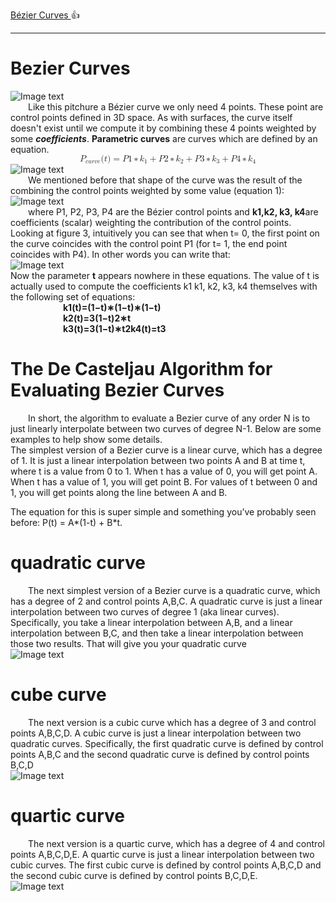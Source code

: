 [Bézier Curves ](https://www.scratchapixel.com/lessons/advanced-rendering/bezier-curve-rendering-utah-teapot/bezier-curve) :+1:
***
# Bezier Curves
![Image text](beziercurve.png)<br>
&emsp;&emsp;Like this pitchure a Bézier curve we only need 4 points. These point are control points defined in 3D space. As with surfaces, the curve itself doesn't exist until we compute it by combining these 4 points weighted by some ***coefficients***. **Parametric curves** are curves which are defined by an equation.<br>
<math xmlns="http://www.w3.org/1998/Math/MathML" display="block">
  <msub>
    <mi>P</mi>
    <mrow class="MJX-TeXAtom-ORD">
      <mi>c</mi>
      <mi>u</mi>
      <mi>r</mi>
      <mi>v</mi>
      <mi>e</mi>
    </mrow>
  </msub>
  <mo stretchy="false">(</mo>
  <mi>t</mi>
  <mo stretchy="false">)</mo>
  <mo>=</mo>
  <mi>P</mi>
  <mn>1</mn>
  <mo>&#x2217;<!-- ∗ --></mo>
  <msub>
    <mi>k</mi>
    <mn>1</mn>
  </msub>
  <mo>+</mo>
  <mi>P</mi>
  <mn>2</mn>
  <mo>&#x2217;<!-- ∗ --></mo>
  <msub>
    <mi>k</mi>
    <mn>2</mn>
  </msub>
  <mo>+</mo>
  <mi>P</mi>
  <mn>3</mn>
  <mo>&#x2217;<!-- ∗ --></mo>
  <msub>
    <mi>k</mi>
    <mn>3</mn>
  </msub>
  <mo>+</mo>
  <mi>P</mi>
  <mn>4</mn>
  <mo>&#x2217;<!-- ∗ --></mo>
  <msub>
    <mi>k</mi>
    <mn>4</mn>
  </msub>
</math>
![Image text](untitled.png)<br>
&emsp;&emsp;We mentioned before that shape of the curve was the result of the combining the control points weighted by some value (equation 1):<br>
![Image text](equation1.png)<br>
&emsp;&emsp;where P1, P2, P3, P4 are the Bézier control points and **k1,k2, k3, k4**are coefficients (scalar) weighting the contribution of the control points. Looking at figure 3, intuitively you can see that when t= 0, the first point on the curve coincides with the control point P1 (for t= 1, the end point coincides with P4). In other words you can write that:<br>
![Image text](equation2.png)<br>
Now the parameter **t** appears nowhere in these equations. The value of t is actually used to compute the coefficients k1
k1, k2, k3, k4 themselves with the following set of equations:<br>
&emsp;&emsp;&emsp;&emsp;&emsp;&emsp;**k1(t)=(1−t)∗(1−t)∗(1−t)**  
&emsp;&emsp;&emsp;&emsp;&emsp;&emsp;**k2(t)=3(1−t)2∗t**  
&emsp;&emsp;&emsp;&emsp;&emsp;&emsp;**k3(t)=3(1−t)∗t2k4(t)=t3** <br>


# The De Casteljau Algorithm for Evaluating Bezier Curves <br>
&emsp;&emsp;In short, the algorithm to evaluate a Bezier curve of any order N is to just linearly interpolate between two curves of degree N-1. Below are some examples to help show some details.<br>
The simplest version of a Bezier curve is a linear curve, which has a degree of 1. It is just a linear interpolation between two points A and B at time t, where t is a value from 0 to 1. When t has a value of 0, you will get point A. When t has a value of 1, you will get point B. For values of t between 0 and 1, you will get points along the line between A and B.<br>

The equation for this is super simple and something you’ve probably seen before: P(t) = A*(1-t) + B*t.<br>

# quadratic curve
&emsp;&emsp;The next simplest version of a Bezier curve is a quadratic curve, which has a degree of 2 and control points A,B,C. A quadratic curve is just a linear interpolation between two curves of degree 1 (aka linear curves). Specifically, you take a linear interpolation between A,B, and a linear interpolation between B,C, and then take a linear interpolation between those two results. That will give you your quadratic curve<br>
![Image text](https://demofox2.files.wordpress.com/2015/07/bezier2.gif?w=800)<br>

# cube curve
&emsp;&emsp;The next version is a cubic curve which has a degree of 3 and control points A,B,C,D. A cubic curve is just a linear interpolation between two quadratic curves. Specifically, the first quadratic curve is defined by control points A,B,C and the second quadratic curve is defined by control points B,C,D <br>
![Image text](https://demofox2.files.wordpress.com/2015/07/bezier3.gif?w=800)<br>

# quartic  curve
&emsp;&emsp;The next version is a quartic curve, which has a degree of 4 and control points A,B,C,D,E. A quartic curve is just a linear interpolation between two cubic curves. The first cubic curve is defined by control points A,B,C,D and the second cubic curve is defined by control points B,C,D,E.<br>
![Image text](https://demofox2.files.wordpress.com/2015/07/bezier4.gif?w=800)<br>


